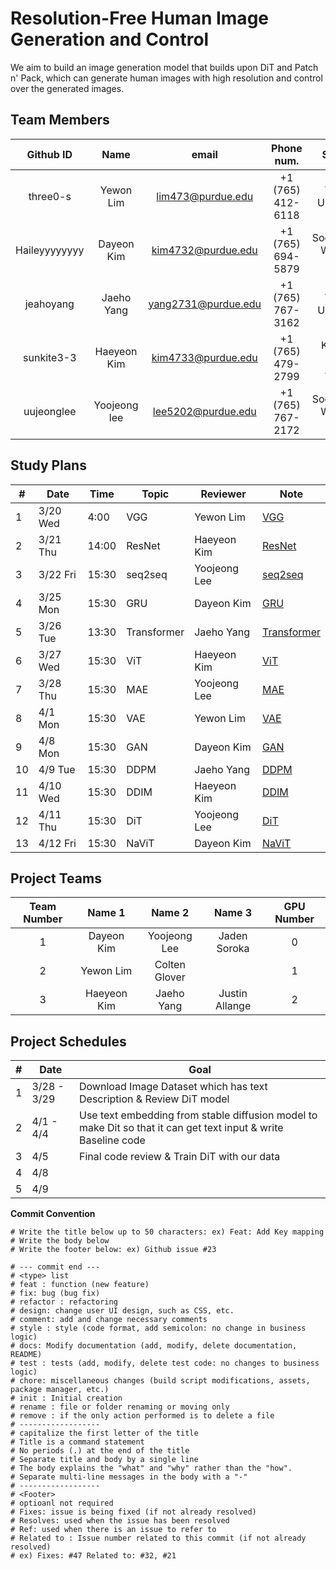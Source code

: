 # Resolution-Free Human Image Generation and Control
We aim to build an image generation model that builds upon DiT and Patch n' Pack, which can generate human images with high resolution and control over the generated images. 


## Team Members
| Github ID | Name | email  | Phone num.  | School. | Role | 
|:--------: |:----:|:--------:|:---------:|:----:| :----:|
| three0-s  | Yewon Lim | lim473@purdue.edu | +1 (765) 412-6118 | Yonsei Univ. C.S.| Director |
| Haileyyyyyyyy | Dayeon Kim  | kim4732@purdue.edu | +1 (765) 694-5879 | Sookmyung W. Univ. S.C. | Planning Leader |
| jeahoyang | Jaeho Yang | yang2731@purdue.edu | +1 (765) 767-3162 |  Yonsei Univ. C.E. | Testing Leader |
| sunkite3-3 | Haeyeon Kim | kim4733@purdue.edu | +1 (765) 479-2799 |  Kyonggi Univ. AI.C.E.  | Documentation Leader |
| uujeonglee | Yoojeong lee | lee5202@purdue.edu | +1 (765) 767-2172 | Sookmyung W. Univ. IT.E. | QA Leader |


## Study Plans
| #   | Date    | Time | Topic            | Reviewer     | Note                                    |
|-----|---------|------|------------------|--------------|-----------------------------------------|
| 1   | 3/20 Wed| 4:00 | VGG          | Yewon Lim    | [VGG](#note1)               |
| 2   | 3/21 Thu| 14:00 | ResNet           | Haeyeon Kim   | [ResNet](https://github.com/three0-s/huchudle/blob/develop/logs/notes/ResNet.pdf)               |
| 3   | 3/22 Fri| 15:30 | seq2seq          | Yoojeong Lee   | [seq2seq](https://github.com/three0-s/huchudle/blob/develop/logs/notes/seq2seq.pdf)               |
| 4   | 3/25 Mon| 15:30 | GRU | Dayeon Kim  | [GRU](https://github.com/three0-s/huchudle/blob/develop/logs/notes/GRU.pdf)               |
| 5   | 3/26 Tue| 13:30 | Transformer        | Jaeho Yang | [Transformer](https://github.com/three0-s/huchudle/blob/develop/logs/notes/Transformer.pdf)               |
| 6   | 3/27 Wed| 15:30 | ViT       | Haeyeon Kim | [ViT](https://github.com/three0-s/huchudle/blob/develop/logs/notes/ViT.pdf)        
| 7   | 3/28 Thu| 15:30 |  MAE         | Yoojeong Lee | [MAE ](#note5)        |
| 8   | 4/1 Mon| 15:30 | VAE         | Yewon Lim  | [VAE ](https://github.com/three0-s/huchudle/blob/develop/logs/notes/VAE.pdf)               |
| 9   | 4/8 Mon| 15:30 | GAN         | Dayeon Kim  | [GAN](#note6)               |
| 10   | 4/9 Tue| 15:30 | DDPM       | Jaeho Yang   | [DDPM](#note7)               |
| 11   | 4/10 Wed| 15:30 | DDIM      | Haeyeon Kim  | [DDIM](#note8)               | 
| 12   | 4/11 Thu| 15:30 | DiT      | Yoojeong Lee  | [DiT](#note8)               | 
| 13 | 4/12 Fri| 15:30 | NaViT      | Dayeon Kim  | [NaViT](#note8)               | 


## Project Teams
| Team Number | Name 1 | Name 2  | Name 3  | GPU Number |
|:--------: |:----:|:--------:|:---------:|:---------:|
| 1 | Dayeon Kim | Yoojeong Lee | Jaden Soroka | 0|
| 2 | Yewon Lim | Colten Glover |  | 1|
| 3 | Haeyeon Kim | Jaeho Yang | Justin Allange | 2|


## Project Schedules
| #   | Date    | Goal | 
|-----|---------|------|
| 1   | 3/28 - 3/29 | Download Image Dataset which has text Description & Review DiT model  |
| 2   | 4/1 - 4/4 | Use text embedding from stable diffusion model to make Dit so that it can get text input & write Baseline code  |
| 3   | 4/5 | Final code review & Train DiT with our data |
| 4   | 4/8 |  |
| 5   | 4/9 |  |

**Commit Convention**

```
# Write the title below up to 50 characters: ex) Feat: Add Key mapping  
# Write the body below  
# Write the footer below: ex) Github issue #23  

# --- commit end ---  
# <type> list
# feat : function (new feature)  
# fix: bug (bug fix)  
# refactor : refactoring  
# design: change user UI design, such as CSS, etc.  
# comment: add and change necessary comments  
# style : style (code format, add semicolon: no change in business logic)  
# docs: Modify documentation (add, modify, delete documentation, README)  
# test : tests (add, modify, delete test code: no changes to business logic)  
# chore: miscellaneous changes (build script modifications, assets, package manager, etc.)  
# init : Initial creation  
# rename : file or folder renaming or moving only  
# remove : if the only action performed is to delete a file  
# ------------------  
# capitalize the first letter of the title  
# Title is a command statement  
# No periods (.) at the end of the title  
# Separate title and body by a single line  
# The body explains the "what" and "why" rather than the "how".  
# Separate multi-line messages in the body with a "-"  
# ------------------  
# <Footer>  
# optioanl not required  
# Fixes: issue is being fixed (if not already resolved)  
# Resolves: used when the issue has been resolved  
# Ref: used when there is an issue to refer to  
# Related to : Issue number related to this commit (if not already resolved)  
# ex) Fixes: #47 Related to: #32, #21 

```